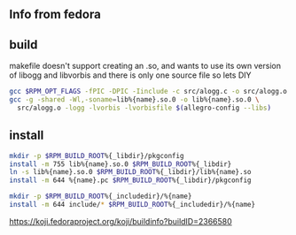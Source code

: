 ## Info from fedora

## build
 makefile doesn't support creating an .so, and wants to use its own version
 of libogg and libvorbis and there is only one source file so lets DIY
```bash
gcc $RPM_OPT_FLAGS -fPIC -DPIC -Iinclude -c src/alogg.c -o src/alogg.o
gcc -g -shared -Wl,-soname=lib%{name}.so.0 -o lib%{name}.so.0 \
  src/alogg.o -logg -lvorbis -lvorbisfile $(allegro-config --libs)
```

## install

```bash
mkdir -p $RPM_BUILD_ROOT%{_libdir}/pkgconfig
install -m 755 lib%{name}.so.0 $RPM_BUILD_ROOT%{_libdir}
ln -s lib%{name}.so.0 $RPM_BUILD_ROOT%{_libdir}/lib%{name}.so
install -m 644 %{name}.pc $RPM_BUILD_ROOT%{_libdir}/pkgconfig

mkdir -p $RPM_BUILD_ROOT%{_includedir}/%{name}
install -m 644 include/* $RPM_BUILD_ROOT%{_includedir}/%{name}
```

https://koji.fedoraproject.org/koji/buildinfo?buildID=2366580
